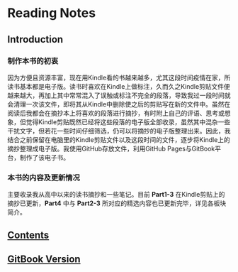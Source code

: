 # Reading Notes

## Introduction

### 制作本书的初衷

因为方便且资源丰富，现在用Kindle看的书越来越多，尤其这段时间疫情在家，所读书基本都是电子版。读书时喜欢在Kindle上做标注，久而久之Kindle剪贴文件便越来越大，再加上其中常常混入了误触或标注不完全的段落，导致我过一段时间就会清理一次该文件，即将其从Kindle中删除使之后的剪贴写在新的文件中。虽然在阅读后我都会在摘抄本上将喜欢的段落进行摘抄，有时附上自己的评语、思考或想象，但觉得Kindle剪贴既然已经将这些段落的电子版全部收录，虽然其中混杂一些干扰文字，但若花一些时间仔细筛选，仍可以将摘抄的电子版整理出来。因此，我结合之前保留在电脑里的Kindle剪贴文件以及这段时间的文件，逐步将Kindle上的摘抄整理成电子版。我使用GitHub存放文件，利用GitHub Pages与GitBook平台，制作了该电子书。

### 本书的内容及更新情况

主要收录我从高中以来的读书摘抄和一些笔记。目前 **Part1-3** 在Kindle剪贴上的摘抄已更新，**Part4** 中与 **Part2-3** 所对应的精选内容也已更新完毕，详见各板块简介。

## [Contents](SUMMARY.md)

## [GitBook Version](https://liuyujie0136.gitbook.io/reading-notes/)
